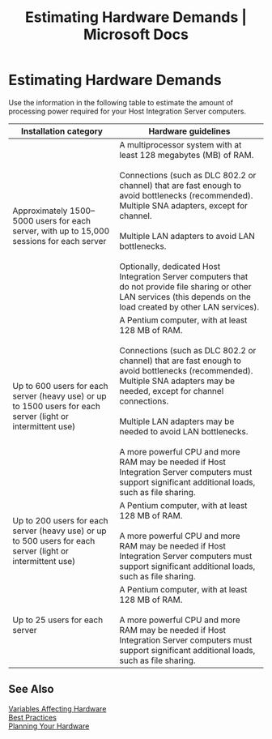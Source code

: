 ﻿---
title: "Estimating Hardware Demands | Microsoft Docs"
ms.custom: ""
ms.date: "11/30/2017"
ms.prod: "host-integration-server"
ms.reviewer: ""
ms.suite: ""
ms.tgt_pltfrm: ""
ms.topic: "article"
ms.assetid: 954e8d0b-c19c-488b-badc-da401e57be3f
caps.latest.revision: 4
---
# Estimating Hardware Demands
Use the information in the following table to estimate the amount of processing power required for your Host Integration Server computers.  
  
|Installation category|Hardware guidelines|  
|---------------------------|-------------------------|  
|Approximately 1500–5000 users for each server, with up to 15,000 sessions for each server|A multiprocessor system with at least 128 megabytes (MB) of RAM.<br /><br /> Connections (such as DLC 802.2 or channel) that are fast enough to avoid bottlenecks (recommended). Multiple SNA adapters, except for channel.<br /><br /> Multiple LAN adapters to avoid LAN bottlenecks.<br /><br /> Optionally, dedicated Host Integration Server computers that do not provide file sharing or other LAN services (this depends on the load created by other LAN services).|  
|Up to 600 users for each server (heavy use) or up to 1500 users for each server (light or intermittent use)|A Pentium computer, with at least 128 MB of RAM.<br /><br /> Connections (such as DLC 802.2 or channel) that are fast enough to avoid bottlenecks (recommended). Multiple SNA adapters may be needed, except for channel connections.<br /><br /> Multiple LAN adapters may be needed to avoid LAN bottlenecks.<br /><br /> A more powerful CPU and more RAM may be needed if Host Integration Server computers must support significant additional loads, such as file sharing.|  
|Up to 200 users for each server (heavy use) or up to 500 users for each server (light or intermittent use)|A Pentium computer, with at least 128 MB of RAM.<br /><br /> A more powerful CPU and more RAM may be needed if Host Integration Server computers must support significant additional loads, such as file sharing.|  
|Up to 25 users for each server|A Pentium computer, with at least 128 MB of RAM.<br /><br /> A more powerful CPU and more RAM may be needed if Host Integration Server computers must support significant additional loads, such as file sharing.|  
  
## See Also  
 [Variables Affecting Hardware](../core/variables-affecting-hardware.md)   
 [Best Practices](../core/best-practices.md)   
 [Planning Your Hardware](../core/planning-your-hardware1.md)